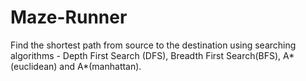 # Maze-Runner
Find the shortest path from source to the destination using searching algorithms - Depth First Search (DFS), Breadth First Search(BFS), A*(euclidean) and A*(manhattan).
